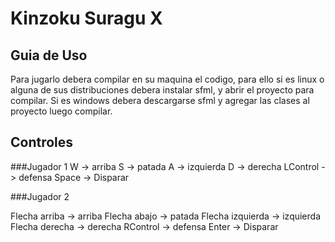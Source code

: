 # Kinzoku Suragu X
## Guia de Uso

Para jugarlo debera compilar en su maquina el codigo, para ello si es linux o alguna de sus distribuciones debera instalar sfml, y abrir el proyecto para compilar. Si es windows debera descargarse sfml y agregar las clases al proyecto luego compilar.

## Controles

###Jugador 1
  W -> arriba
  S -> patada
  A -> izquierda
  D -> derecha
  LControl -> defensa
  Space -> Disparar

###Jugador 2

  Flecha arriba -> arriba
  Flecha abajo -> patada
  Flecha izquierda -> izquierda
  Flecha derecha -> derecha
  RControl -> defensa
  Enter -> Disparar

